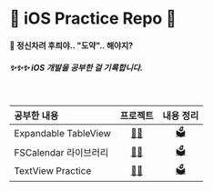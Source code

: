 # 🦋 iOS Practice Repo 🦋


#### 🤔 정신차려 후릐야.. "도약".. 해야지?

##### ✨✨✨ iOS 개발을 공부한 걸 기록합니다.


<br>

|공부한 내용|프로젝트|내용 정리|
|:-|:-:|:-:|
| Expandable TableView | [👩‍🚀](https://github.com/heerucan/iOS-Practice/tree/main/Expandable%20TableView%20Practice) | [🗳](https://roniruny.tistory.com/146) | 
| FSCalendar 라이브러리 | [👩‍🚀](https://github.com/heerucan/iOS-Practice/tree/main/FSCalendar%20Practice) | [🗳](https://www.notion.so/FSCalendar-e7b34798b3b049518dae21cf7a253bb2) | 
| TextView Practice | [👩‍🚀](https://github.com/heerucan/iOS-Practice/tree/main/TextView%20Practice) | [🗳](https://roniruny.tistory.com/149) | 
